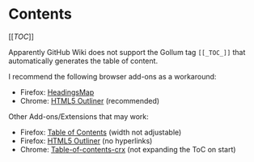 # Contents

[[_TOC_]]

Apparently GitHub Wiki does not support the Gollum tag `[[_TOC_]]` that automatically generates the table of content.

I recommend the following browser add-ons as a workaround:

* Firefox: [HeadingsMap](https://addons.mozilla.org/en-US/firefox/addon/headingsmap/)
* Chrome: [HTML5 Outliner](https://chrome.google.com/webstore/detail/html5-outliner/afoibpobokebhgfnknfndkgemglggomo) (recommended)

Other Add-ons/Extensions that may work:

* Firefox: [Table of Contents](https://addons.mozilla.org/en-US/firefox/addon/table-of-contents/) (width not adjustable)
* Firefox: [HTML5 Outliner](https://addons.mozilla.org/en-US/firefox/addon/html5_outliner/) (no hyperlinks)
* Chrome: [Table-of-contents-crx](https://chrome.google.com/webstore/detail/table-of-contents-crx/eeknhipceeelbgdbcmchicoaoalfdnhi) (not expanding the ToC on start)

